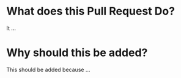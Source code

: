 # What does this Pull Request Do?
It ...

# Why should this be added?
This should be added because ...
